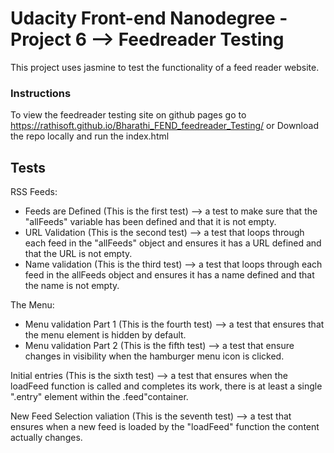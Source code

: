 # Udacity Front-end Nanodegree - Project 6 --> Feedreader Testing

This project uses jasmine to test the functionality of a feed reader website.

### Instructions
To view the feedreader testing site on github pages go to https://rathisoft.github.io/Bharathi_FEND_feedreader_Testing/
                        or
Download the repo locally and run the index.html


## Tests
RSS Feeds:
* Feeds are Defined (This is the first test) --> a test to make sure that the "allFeeds" variable has been defined and that it is not empty.
* URL Validation (This is the second test) --> a test that loops through each feed in the "allFeeds" object and ensures it has a URL defined and that the URL is not empty.
* Name validation (This is the third test) --> a test that loops through each feed in the allFeeds object and ensures it has a name defined and that the name is not empty.

The Menu:
* Menu validation Part 1 (This is the fourth test) --> a test that ensures that the menu element is hidden by default.
* Menu validation Part 2 (This is the fifth test) --> a test that ensure changes in visibility when the hamburger menu icon is clicked.


Initial entries (This is the sixth test) --> a test that ensures when the loadFeed function is called and completes its work, there is at least a single ".entry" element within the .feed"container.

New Feed Selection valiation (This is the seventh test) --> a test that ensures when a new feed is loaded by the "loadFeed" function the content actually changes.

